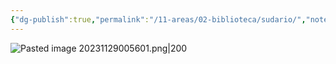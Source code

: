 ```yaml
---
{"dg-publish":true,"permalink":"/11-areas/02-biblioteca/sudario/","noteIcon":""}
---
```


![Pasted image 20231129005601.png|200](/img/user/02%20Image/Pasted%20image%2020231129005601.png)